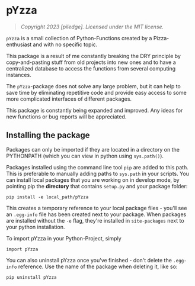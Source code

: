 # pYzza

> *Copyright 2023 [piledge]. Licensed under the MIT license.*

`pYzza` is a small collection of Python-Functions created by a Pizza-enthusiast and with no specific topic.

This package is a result of me constantly breaking the DRY principle by copy-and-pasting stuff from old projects into new ones and to have a centralized database to access the functions from several computing instances.

The `pYzza`-package does not solve any large problem, but it can help to save time by eliminating repetitive code and provide easy access to some more complicated interfaces of different packages.

This package is constantly being expanded and improved. Any ideas for new functions or bug reports will be appreciated.


Installing the package
-----------------------

Packages can only be imported if they are located in a directory on the PYTHONPATH (which you can view in python using ``sys.path()``).

Packages installed using the command line tool ``pip`` are added to this path.
This is preferable to manually adding paths to ``sys.path`` in your scripts.
You can install local packages that you are working on in develop mode, by pointing pip the **directory** that contains `setup.py` and your package folder:

    pip install -e local_path/pYzza

This creates a temporary reference to your local package files - you'll see an `.egg-info` file has been created next to your package.
When packages are installed without the ``-e`` flag, they're installed in `site-packages` next to your python installation.

To import pYzza in your Python-Project, simply

    import pYzza


You can also uninstall pYzza once you've finished - don't delete the `.egg-info` reference.
Use the name of the package when deleting it, like so:

    pip uninstall pYzza
